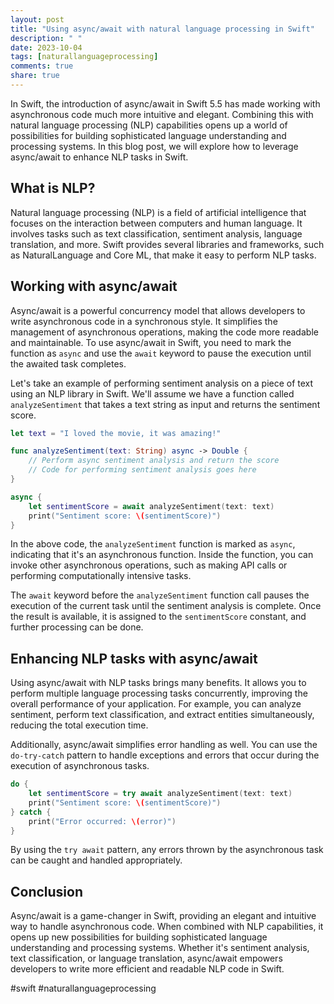 ```yaml
---
layout: post
title: "Using async/await with natural language processing in Swift"
description: " "
date: 2023-10-04
tags: [naturallanguageprocessing]
comments: true
share: true
---
```


In Swift, the introduction of async/await in Swift 5.5 has made working with asynchronous code much more intuitive and elegant. Combining this with natural language processing (NLP) capabilities opens up a world of possibilities for building sophisticated language understanding and processing systems. In this blog post, we will explore how to leverage async/await to enhance NLP tasks in Swift.

## What is NLP?

Natural language processing (NLP) is a field of artificial intelligence that focuses on the interaction between computers and human language. It involves tasks such as text classification, sentiment analysis, language translation, and more. Swift provides several libraries and frameworks, such as NaturalLanguage and Core ML, that make it easy to perform NLP tasks.

## Working with async/await

Async/await is a powerful concurrency model that allows developers to write asynchronous code in a synchronous style. It simplifies the management of asynchronous operations, making the code more readable and maintainable. To use async/await in Swift, you need to mark the function as `async` and use the `await` keyword to pause the execution until the awaited task completes.

Let's take an example of performing sentiment analysis on a piece of text using an NLP library in Swift. We'll assume we have a function called `analyzeSentiment` that takes a text string as input and returns the sentiment score.

```swift
let text = "I loved the movie, it was amazing!"

func analyzeSentiment(text: String) async -> Double {
    // Perform async sentiment analysis and return the score
    // Code for performing sentiment analysis goes here
}

async {
    let sentimentScore = await analyzeSentiment(text: text)
    print("Sentiment score: \(sentimentScore)")
}
```

In the above code, the `analyzeSentiment` function is marked as `async`, indicating that it's an asynchronous function. Inside the function, you can invoke other asynchronous operations, such as making API calls or performing computationally intensive tasks.

The `await` keyword before the `analyzeSentiment` function call pauses the execution of the current task until the sentiment analysis is complete. Once the result is available, it is assigned to the `sentimentScore` constant, and further processing can be done.

## Enhancing NLP tasks with async/await

Using async/await with NLP tasks brings many benefits. It allows you to perform multiple language processing tasks concurrently, improving the overall performance of your application. For example, you can analyze sentiment, perform text classification, and extract entities simultaneously, reducing the total execution time.

Additionally, async/await simplifies error handling as well. You can use the `do-try-catch` pattern to handle exceptions and errors that occur during the execution of asynchronous tasks.

```swift
do {
    let sentimentScore = try await analyzeSentiment(text: text)
    print("Sentiment score: \(sentimentScore)")
} catch {
    print("Error occurred: \(error)")
}
```

By using the `try await` pattern, any errors thrown by the asynchronous task can be caught and handled appropriately.

## Conclusion

Async/await is a game-changer in Swift, providing an elegant and intuitive way to handle asynchronous code. When combined with NLP capabilities, it opens up new possibilities for building sophisticated language understanding and processing systems. Whether it's sentiment analysis, text classification, or language translation, async/await empowers developers to write more efficient and readable NLP code in Swift.

#swift #naturallanguageprocessing